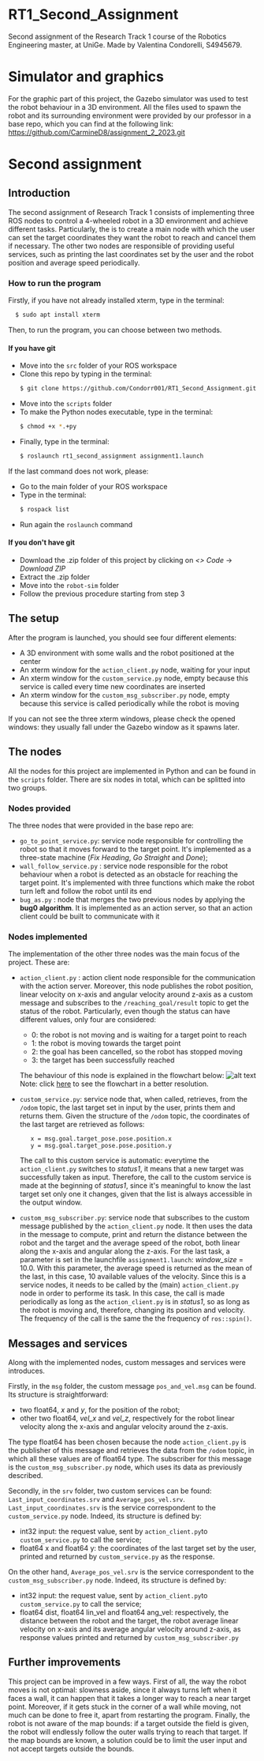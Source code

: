 
# RT1_Second_Assignment
 Second assignment of the Research Track 1 course of the Robotics Engineering master, at UniGe. 
 Made by Valentina Condorelli, S4945679.

# Simulator and graphics

For the graphic part of this project, the Gazebo simulator was used to test the robot behaviour in a 3D environment. All the files used to spawn the robot and its surrounding environment were provided by our professor in a base repo, which you can find at the following link: https://github.com/CarmineD8/assignment_2_2023.git

# Second assignment
## Introduction

The second assignment of Research Track 1 consists of implementing three ROS nodes to control a 4-wheeled robot in a 3D environment and achieve different tasks. Particularly, the is to create a main node with which the user can set the target coordinates they want the robot to reach and cancel them if necessary. The other two nodes are responsible of providing useful services, such as printing the last coordinates set by the user and the robot position and average speed periodically.
### How to run the program
Firstly, if you have not already installed xterm, type in the terminal:
```bash
  $ sudo apt install xterm
  ```
Then, to run the program, you can choose between two methods.
#### If you have git
- Move into the `src` folder of your ROS workspace
- Clone this repo by typing in the terminal:
  ```bash
  $ git clone https://github.com/Condorr001/RT1_Second_Assignment.git
  ```
- Move into the `scripts` folder
- To make the Python nodes executable, type in the terminal:
  ```bash
  $ chmod +x *.+py
  ```
- Finally, type in the terminal:
  ```bash
  $ roslaunch rt1_second_assignment assignment1.launch
  ```
If the last command does not work, please:
- Go to the main folder of your ROS workspace
- Type in the terminal:
  ```bash
  $ rospack list
  ```
- Run again the `roslaunch` command


#### If you don't have git
- Download the .zip folder of this project by clicking on *<> Code* -> *Download ZIP*
- Extract the .zip folder
- Move into the `robot-sim` folder
- Follow the previous procedure starting from step 3

## The setup
After the program is launched, you should see four different elements:
- A 3D environment with some walls and the robot positioned at the center
- An xterm window for the `action_client.py` node, waiting for your input
- An xterm window for the `custom_service.py` node, empty because this service is called every time new coordinates are inserted
- An xterm window for the `custom_msg_subscriber.py` node, empty because this service is called periodically while the robot is moving

If you can not see the three xterm windows, please check the opened windows: they usually fall under the Gazebo window as it spawns later.

## The nodes
All the nodes for this project are implemented in Python and can be found in the `scripts`   folder. There are six nodes in total, which can be splitted into two groups.

### Nodes provided
The three nodes that were provided in the base repo are:
-  `go_to_point_service.py`: service node responsible for controlling the robot so that it moves forward to the target point. It's implemented as a three-state machine (*Fix Heading*, *Go Straight* and *Done*);
- `wall_follow_service.py` : service node responsible for the robot behaviour when a robot is detected as an obstacle for reaching the target point. It's implemented with three functions which make the robot turn left and follow the robot until its end
- `bug_as.py` : node that merges the two previous nodes by applying the **bug0 algorithm**. It is implemented as an action server, so that an action client could be built to communicate with it

### Nodes implemented
The implementation of the other three nodes was the main focus of the project. These are:
- `action_client.py` : action client node responsible for the communication with the action server. Moreover, this node publishes the robot position, linear velocity on x-axis and angular velocity around z-axis as a custom message and subscribes to the `/reaching_goal/result` topic to get the status of the robot. Particularly, even though the status can have different values, only four are considered:
	- 0: the robot is not moving and is waiting for a target point to reach
	- 1: the robot is moving towards the target point
	- 2: the goal has been cancelled, so the robot has stopped moving
	- 3: the target has been successfully reached

  The behaviour of this node is explained in the flowchart below:
  ![alt text](https://github.com/Condorr001/RT1_Second_Assignment/blob/main/flowchart/actionclient_flowchart.jpg)
  Note: click [here](https://viewer.diagrams.net/?tags=%7B%7D&target=blank&highlight=0000ff&edit=_blank&layers=1&nav=1&title=actionclient_flowchart.drawio#R7R1bl5s2%2Btf45MlzEHcek5mkzTbN2e1km83THGzLNhuMXMAz4%2F76lUDCIAmssc3FePvQDDII8d303TUx7jevv8T%2Bdv07WsBwomuL14nxMNF1ADQL%2F0NG9vmIbdCBVRws6E2Hgcfgb0gHNTq6CxYwqdyYIhSmwbY6OEdRBOdpZcyPY%2FRSvW2Jwupbt%2F4KCgOPcz8UR78Hi3Sdj7q6cxj%2FFQarNXszsL38l43PbqZfkqz9BXopDRkfJ8Z9jFCa%2F7V5vYchAR6Dy%2FfP%2B%2B%2Fhl5%2F2L%2F%2F4V%2FKX%2F%2B8Pv337%2Buc0n%2BzTWx4pPiGGUXry1A%2Fz1Z9fF9M%2FNvut8%2FeXr%2BaT982cenTuZz%2FcUYDRj033DIJwgQFKL1GcrtEKRX748TD6IUa7aAHJezR8dbjnC0JbPAjw4H9hmu4pdfi7FOGhdboJ6a%2F5O8mLOKQd%2BWJ6X4J28Rw2fCYjPD9ewbQJHAe8YoaAaAPTeI8fjGHop8FzdXU%2BpcxVcd8B%2BvgPioA3IEOGCzvE6%2F2wRBgMZaTYf%2B0Q%2B2GaZGB9j28A1vY1Ayf7Hf%2B1Iv8%2B4k9P2Wx4cfmE%2BW8iwsMQcydB7Ms6SOHj1s%2BA%2B4IFhAxtzzBO4esJiBPhzGaxKMu9HDgWMIGyLnGrrbWECusm2EJXZAuzT67QBVR8joI08EMCNbz4Nfl%2FhPctAUNV%2BPdFyyalJbp%2F6pqEtnUJbZtt0bZ9GzLfVCRuu1eZb9bK%2FEXwLBX5onBnTyRbP5I%2BMvPnP1cZwqZzFKI43yyCnI2kUz7AZRDlm0qxZ%2BTTV1%2BJh7N1Vkfrlo5ZK51ixl1F%2BQpCuOzsi6aEtnazMEjWMMZ%2Fo2UhPOa7JEUbovLBJCHq5Ji%2BOdnNknkczLKPxjxIRM0ntMi%2BN0XbYJ4p1XEDMLCkwoKKPMfmp3B8yu99OoCteD9hFDyXH4Zk1eQVu2ieBigaOWxzGOKviKE%2FXwfR6mmF8ATkOtmFaQnm2e1EMrGHktRPd0mVMmM0wy%2FV72VIYMDN3vDE5udRQJE6ckTkX%2BnTD9PmYQCj9I1feI7yQD%2F9YY5fi4mhPW2CKQpMmXBEZcJwJMpEoT1f3mgxbkKbcBW1CaD3akGK6sQPmEjx8cWfwfAIFRP6DbDseE9%2F2ASLRY4uiG1Of5bNRxC2RUGUZh9jfZhYD00MQP089OFJQdFlTDUQWi1nTLU7Bxj0JcrQptP9k6y%2FpLPbFS4zqs%2Bj5TIhcpvDVbGk09HnDlMZxP%2F6GyLxollC%2Fvm1tLMUMjeB8XO2DybE1UBY%2BdOZAniNNjO8IQ5H%2BAK9aspZhsSUsyXS12lN%2BGoKwjdavCd%2BVAKh0E8SrH1UwFcVvfA1SP9DfyF%2F%2FyDjdxa9engt3fawpxedyF4RKyWoWxKgs7EzZYHOXKQM6Twy8%2BXTp8r%2BV34ijaMefkvO9xZhIow8f1%2B6jcra%2BgW78vcc6Cyf8aKSC4g%2Bha9IIEWiJra35RClIHeFZlMnaYx%2BwvtcxD1EiJizH5ZBGHJDralqLkc4uitIC1NCt0ZrwsK%2BCU0NqHo1gdWrqib6NQWnyyy%2BGgNss30qDNhsPuLmvK9aoWwSfA03WxT7Gbgb7N4RWajbGIsruKBAAgWUPvlhAnNI5V4YtEu3u5Q9EUSrXGfGwizs0KBtSyhyznDblNivMmd4a4EeINO5RygULVWh6PQqFMW42%2BNLkM6J5yuzMipyJr9rkHQOWH4BJXRHl5gKli0SemtRH13FVBgBoTuqhO71SegM%2BCVsfIslxHyVnhq9JqJGp9fuNM3SK%2BxBr0411egszH%2FSvqPGkIXtbpiZjBrfXDfMZIi7BlWrxsBNRk32xcHvaepedbeZGufxE1u5W1XWuuIuRnYlfAr2BTMxTnUatrbxm9UIjeNKNn6jSw1XvxFZ5SnKKr1XWcWWWcLG%2B%2BRnYfjukjyWnEdtEYoXQeSnkDOP6Tcy4%2FoFZQZobjYuQ%2BQTkfQ%2Bo0l8S7TIqHGQarJhV%2B1BKbd0ag%2FqIn7GyC0spnWcW2qc7x3t7KLRMpp4pl5jgBRasuVx3HGmlswUBi662Z3WrIupAp8P3sElijc%2BWafo%2FSyJPibmkjRmvrE4JnUDsudy2bdAmfwM0hxbqR9EhdSMdpsZjJMsWDk0VcLiAkaOLRGO0mQPrTXpqBJCOCneeIgx%2Fij9Io83YqDG%2B9JD5PJH%2BbfDY9lVV3FKZaFa53voJqJpWVW6cnmfk2pE0%2BQJlA9dXSiiaXma9D2169Ll62o1AqqLRoskAnqdO5XdKKewBarpGrepnJmIw6bxutqbDNEhJ0Xetet9qnlsRs3e1JF7VIzKPMJsM8%2B1gNcpWUueWltOvBWykYZo9Di2WRVPnmRf1xxR%2FrcWG2Bpc00OF10D1wFOV1Y8JgNna4kWhrgV9CFLhpjKZaiqSEbNnnPhbC5PMZvrYtuMKNjGE%2FcxamLHZT2B%2Bb8uatJWcdqdQeuI7okxKg3KTGv3GlM1RPeCPGwg2cj6tvX5sIEnSYzpNmxg3ght26obUr%2B0LTpePr7C%2BS4lWu8MZaVh1I0WxEnm6SK1eUwVDuaZdlzSoBOIxTy5JEmweYHZOsjybHYJLBWOCdWAHAn0FThwq%2FamlF9k2bXt8ctt1EEZqmE2U%2B%2BTX2yRX8ajZ5nNlVBYzbLMKntcyBsDuEfa06zsYZhQw%2BGmc82h87hJtFpGlGBjN5st2p0JXC6%2F5kJlhlZX7MTorIRAeUJ6ph%2FLcdu7jmxZCnu%2BrPyuvT3%2FNtoEmbqqlOq1URBb5pHUmsxbvN%2BSoXd%2FvSOT0uhyFoHzo5TdNPejedYML38%2B9zYPQ%2F11TM6N1b%2B5eBsbtqnaVajfDdsUc%2F5qCpCqld14VKomD4TMgaZK562FSszbyA8zVd0iZq%2F5YZZo5o0mP8w8lh%2BmcyF3SojnpodVHfRFnWr7SqopIpOlh8WZ%2B2pSSvsSk72yrK48PWyQ2VwOL8tk3SM63bOt23BZmao5D1avLitL1KBGI8usYx4rGzjVnK2rSyAyRR%2FJ5yLt1KfGxhAFk6kimNxO5dLlu9rUZIyCdjNGT7YSOkoEBTzmPQ6lqpmgNk9DQr%2B5S6WC8ksG1e424soMu%2FGBdpJBLaV2ONcpypuLe0mSh8cqDM71j%2FLk2ZUst27Dr8eKsI8rRr369dgyS9i4p6453gYYnqeOD1RLXRgyp3VrHgxL9A1Jkj1Fgu8JgDqnGGIAWgIAPQkAW0vvtFRaxlygCIblbfaTqVnny%2B9GNSkKQYttWz9RNSk6rxQz8UrOhVQTV%2BM1Da8DTcMWuXmUW5VqoNzutbrbFhWH8aSd2M2NKEjaiV7hgAu1oTCqkzrV51vUAkVXf9Zqfe0nTzMIo6esxzvmmlLoXIrt3k38otVoIZokpaR6pwfs2KJSN0a5xeB3VG71GkaxRYfLgvSiDGg1VVZ%2FLT1vIGszUT7FQNq6kvZDZCpm6YwCvufjnXSKz8tJqU9kzmxGnrXaxJF17DiIqqWqVmsCCUN2mstiK2TPD9ksAJKjELo9V8m5EZF2biJ8zS7PG8oG38WgRk%2B%2FWDGPyADj0d1y2mzS3Vyt6m3Tz9PdOq%2FFAtptZGbYqpYQ0HrVKYDkbIIRJQ1Tcmvyg1eNIfM8fuJc4h1k4IvsJK%2BmE7msd3uHr6YDsnOSus21cG4jP9JR7TPt9Jof6Yy5DNs5WoateybnVLm6AiF2uMb%2F%2BYnCoyYs%2BzaMvtXnbbpVOgKGfaQ105EH2nGSu6JlNiJVxG3eDLU7y%2FWqnXwvlCrKUkO7TxV1RD%2F7lbpmDT7QJVNViqOjOlFV3NsIKTmqKe5uryElR1LJnD%2FGdQz2D05Y2hhrnbUHJvxA4LGbz2GSLHdhmC%2BeMsgw3Hm2oaKxd9oJ2BXt10sAPq8qCwcMekPWZ7Rb0N%2BGseSq9tVxezWWXNExeqyuct9UV5lAlhIdwZeCaUgw511Ufm5CWvdG79KhMIqrDc6r4KokKr4pFeksmu8tW8jiRdipicxC3pFqFOKtlpP4oi6yhdzb8JG7yqpdry5yr4fqRSA1SjfoufR7jFI%2FLV0vYAjL13ARlC9DNP9ZUEPVim0Ux6cbvMdd74Z2WYu3MHE7yz7ybuNgQmVW9Xo9mNATBedYCjq8Ghl44CZgsfOlrqbhjVtfSzw5HCLhU111iGV5grZpqtYLW61pm6JI%2BgNSbT7rJYjJF%2FNxdgpRnHUNzKOFGjGG9yM613hE5xI3589RL%2FmIvvfIOcznHLDck6AoWlgXgkIXC2SKs%2FI6MUs90XVWPtucaznDywQlkuTF9RByOgHgS5UkEltWSd2axPYu7h84pVRpqOf1MDI9fgiaHO3dODcKTY5R1am%2BDV0QFN0mWAKWYThyk8ZTPoJaOzdof16GHkvdGmPHEUpsTWaNZbPDHi9bpz7tzszxxEBJnZkTXYmZY%2Bl9mzlAE43HMcqp88VPHTvwEUXL5Dii9Z1GVEB%2FC7Ln%2FFIEN0ILibgbihpvyex9WRi2tUJ3oKk0CBun%2BtiXtufynXQsR7vTSv%2Fp1RlVlT9hXr153ksVxfOvtbXmBEGg87nbb3%2BCDajDovpAO7E3oIl5VWPxIVNJ0aRteQ47%2B%2BpqnMjFqXHlU1eIo5NHWRgG2wT26XgQdlyJD0jmeWitGBKwZNDRK1Gq3SUBqEFiV9ae6L1%2FgEufVHEPzioQCnjs3hucA3AbabGAWbMKBN1rYmyx0LJ0xpponFm%2BEy52k98kEPoQ3MaGzutIshNMWePxjqS3qPkPcucTOpvIYHehjQ9fxogElA46Bv7O9e%2FYiiR3%2FA8%3D) to see the flowchart in a better resolution.
 - `custom_service.py`: service node that, when called, retrieves, from the `/odom` topic, the last target set in input by the user, prints them and returns them. Given the structure of the `/odom` topic, the coordinates of the last target are retrieved as follows:
	 ```
		x = msg.goal.target_pose.pose.position.x
		y = msg.goal.target_pose.pose.position.y
	 ```
	 The call to this custom service is automatic: everytime the `action_client.py` switches to *status1*, it means that a new target was successfully taken as input. Therefore, the call to the custom service is made at the beginning of *status1*, since it's meaningful to know the last target set only one it changes, given that the list is always accessible in the output window.
	 
- `custom_msg_subscriber.py`: service node that subscribes to the custom message published by the `action_client.py` node. It then uses the data in the message to compute, print and return the distance between the robot and the target and the average speed of the robot, both linear along the x-axis and angular along the z-axis. For the last task, a parameter is set in the launchfile `assignment1.launch`: *window_size* = 10.0. With this parameter, the average speed is returned as the mean of the last, in this case, 10 available values of the velocity.
Since this is a service nodes, it needs to be called by the (main) `action_client.py` node in order to performe its task. In this case, the call is made periodically as long as the `action_client.py` is in *status1*, so as long as the robot is moving and, therefore, changing its position and velocity. The frequency of the call is the same the the frequency of `ros::spin()`.

## Messages and services
Along with the implemented nodes, custom messages and services were introduces. 

Firstly, in the `msg` folder, the custom message `pos_and_vel.msg` can be found. Its structure is straightforward: 
- two float64, *x* and *y*, for the position of the robot;
- other two float64, *vel_x* and *vel_z*, respectively for the robot linear velocity along the x-axis and angular velocity around the z-axis. 

The type float64 has been chosen because the node `action_client.py` is the publisher of this message and retrieves the data from the `/odom` topic, in which all these values are of float64 type.
The subscriber for this message is the `custom_msg_subscriber.py` node, which uses its data as previously described.

Secondly, in the `srv` folder, two custom services can be found: `Last_input_coordinates.srv` and `Average_pos_vel.srv`.
`Last_input_coordinates.srv` is the service correspondent to the `custom_service.py` node. Indeed, its structure is defined by:
- int32 input: the request value, sent by `action_client.py`to `custom_service.py` to call the service;
- float64 x and float64 y: the coordinates of the last target set by the user, printed and returned by `custom_service.py` as the response.

On the other hand, `Average_pos_vel.srv` is the service correspondent to the `custom_msg_subscriber.py` node. Indeed, its structure is defined by:
- int32 input: the request value, sent by `action_client.py`to `custom_service.py` to call the service;
- float64 dist, float64 lin_vel and float64 ang_vel: respectively, the distance between the robot and the target, the robot average linear velocity on x-axis and its average angular velocity around z-axis, as response values printed and returned by `custom_msg_subscriber.py`

## Further improvements
This project can be improved in a few ways.
First of all, the way the robot moves is not optimal: slowness aside, since it always turns left when it faces a wall, it can happen that it takes a longer way to reach a near target point. 
Moreover, if it gets stuck in the corner of a wall while moving, not much can be done to free it, apart from restarting the program.
Finally, the robot is not aware of the map bounds: if a target outside the field is given, the robot will endlessly follow the outer walls trying to reach that target. If the map bounds are known, a solution could be to limit the user input and not accept targets outside the bounds. 
